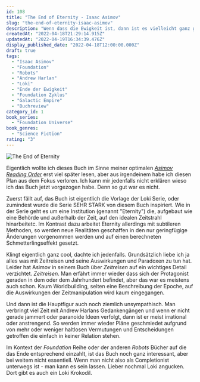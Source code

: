 ```yaml
---
id: 108
title: "The End of Eternity - Isaac Asimov"
slug: "the-end-of-eternity-isaac-asimov"
description: "Wenn dass die Ewigkeit ist, dann ist es vielleicht ganz gut dass sie geendet ist. "
createdAt: "2022-04-18T21:29:14.915Z"
updatedAt: "2022-04-19T16:34:39.476Z"
display_published_date: "2022-04-18T12:00:00.000Z"
draft: true
tags:
  - "Isaac Asimov"
  - "Foundation"
  - "Robots"
  - "Andrew Harlan"
  - "Loki"
  - "Ende der Ewigkeit"
  - "Foundation Zyklus"
  - "Galactic Empire"
  - "Buchreview"
category_id: 1
book_series:
  - "Foundation Universe"
book_genres:
  - "Science Fiction"
rating: "3"
---
```


![The End of Eternity](https://res.cloudinary.com/dlsll9dkn/image/upload/v1650308563/PXL_20220409_140859541_0879bde893.jpg)

Eigentlich wollte ich dieses Buch im Sinne meiner optimalen *[Asimov Reading Order](https://www.flore.nz/blog/the-robots-of-dawn-isaac-asimov-robots-3)* erst viel später lesen, aber aus irgendeinem habe ich diesen Plan aus dem Fokus verloren. Ich kann mir jedenfalls nicht erklären wieso ich das Buch jetzt vorgezogen habe. Denn so gut war es nicht. 

Zuerst fällt auf, das Buch ist eigentlich die Vorlage der Loki Serie, oder zumindest wurde die Serie SEHR STARK von diesem Buch inspiriert. Wie in der Serie geht es um eine Institution (genannt "Eternity") die, aufgebaut wie eine Behörde und außerhalb der Zeit, auf den idealen Zeitstrahl hinarbeitetc. Im Kontrast dazu arbeitet Eternity allerdings mit subtileren Methoden, so werden neue Realitäten geschaffen in den nur geringfügige Änderungen vorgenommen werden und auf einen berechneten Schmetterlingseffekt gesetzt.

Klingt eigentlich ganz cool, dachte ich jedenfalls. Grundsätzlich liebe ich ja alles was mit Zeitreisen und seine Auswirkungen und Paradoxen zu tun hat. Leider hat Asimov in seinem Buch über *Zeitreisen* auf ein wichtiges Detail verzichtet. *Zeitreisen*. Man erfährt immer wieder dass sich der Protagonist geraden in dem oder dem Jahrhundert befindet, aber das war es meistens auch schon. Kaum Worldbuilding, selten eine Beschreibung der Epoche, auf die Auswirkungen der Zeitmanipulation wird kaum eingegangen. 

Und dann ist die Hauptfigur auch noch ziemlich unsympathisch. Man verbringt viel Zeit mit Andrew Harlans Gedankengängen und wenn er nicht gerade jammert oder paranoide Ideen verfolgt, dann ist er meist irrational oder anstrengend. So werden immer wieder Pläne geschmiedet aufgrund von mehr oder weniger haltlosen Vermutungen und Entscheidungen getroffen die einfach in keiner Relation stehen.

Im Kontext der *Foundation* Reihe oder der anderen *Robots* Bücher auf die das Ende entsprechend einzahlt, ist das Buch noch ganz interessant, aber bei weitem nicht essentiell. Wenn man nicht also als Completionist unterwegs ist - man kann es sein lassen. Lieber nochmal Loki angucken. Dort gibt es auch ein Loki Krokodil. 

